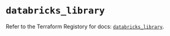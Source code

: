# `databricks_library`

Refer to the Terraform Registory for docs: [`databricks_library`](https://registry.terraform.io/providers/databricks/databricks/1.22.0/docs/resources/library).
